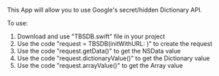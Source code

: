 This App will allow you to use Google's secret/hidden Dictionary API.  
  
To use:  
  
1.  Download and use "TBSDB.swift" file in your project  
2.  Use the code "request = TBSDB(initWithURL: <YOUR LINK>)" to create the request  
3.  Use the code "request.getData()" to get the NSData value  
4.  Use the code "request.dictionaryValue()" to get the Dictionary value  
5.  Use the code "request.arrayValue()" to get the Array value  
